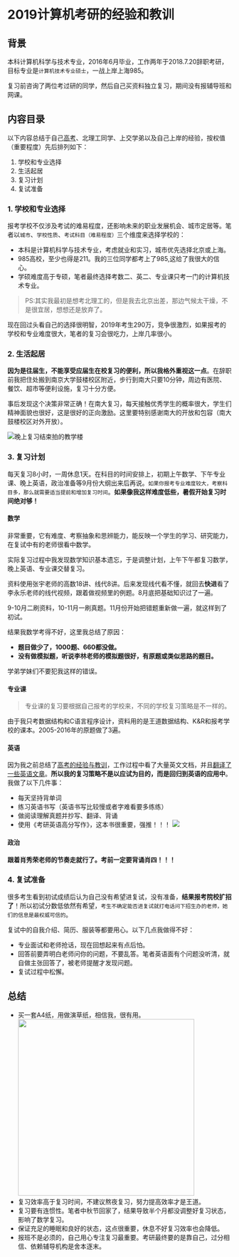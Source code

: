 # 2019计算机考研的经验和教训
## 背景
本科计算机科学与技术专业，2016年6月毕业，工作两年于2018.7.20辞职考研，目标专业是`计算机技术专业硕士`，一战上岸上海985。

复习前咨询了两位考过研的同学，然后自己买资料独立复习，期间没有报辅导班和网课。

## 内容目录
以下内容总结于自己[高考](https://blog.adolphlwq.xyz/college-entrance-examination-experience-and-lessons/)、北理工同学、上交学弟以及自己上岸的经验，按权值（重要程度）先后排列如下：
1. 学校和专业选择
2. 生活起居
3. 复习计划
4. 复试准备

### 1. 学校和专业选择
报考学校不仅涉及考试的难易程度，还影响未来的职业发展机会、城市定居等。笔者以`城市`、`学校性质`、`考试科目（难易程度）`三个维度来选择学校的：
- 本科是计算机科学与技术专业，考虑就业和实习，城市优先选择北京或上海。
- 985高校，至少也得是211。我的三位同学都考上了985,这给了我很大的信心。
- 学硕难度高于专硕，笔者最终选择考数二、英二、专业课只考一门的计算机技术专业。

>PS:其实我最初是想考北理工的，但是我去北京出差，那边气候太干燥，不是很宜居，想想还是放弃了。

现在回过头看自己的选择很明智，2019年考生290万，竞争很激烈，如果报考的学校和专业难度很大，笔者的复习会很吃力，上岸几率很小。

### 2. 生活起居
**因为是往届生，不能享受应届生在校复习的便利，所以我格外重视这一点**。在辞职前我把住处搬到南京大学鼓楼校区附近，步行到南大只要10分钟，周边有医院、餐饮、超市等便利设施，复习十分方便。

事后发现这个决策非常正确！在南大复习，每天接触优秀学生的概率很大，学生们精神面貌也很好，这是很好的正向激励。这里要特别感谢南大的开放和包容（南大鼓楼校区对外开放）。

![晚上复习结束拍的教学楼](https://pic4.zhimg.com/80/v2-dc61e3ba16e71ab4d6c544f7b7eab2e7_hd.jpg)

### 3. 复习计划
每天复习8小时，一周休息1天。在科目的时间安排上，初期上午数学、下午专业课、晚上英语，政治准备等9月份大纲出来后再说。`如果你报考专业难度较大，考察科目多，那么就需要适当提前和增加复习时间`。**如果像我这样难度低些，暑假开始复习时间绝对够！**

#### 数学
非常重要，它有难度、考察抽象和思辨能力，能反映一个学生的学习、研究能力，在复试中有的老师很看中数学。

实际复习过程中我发现数学知识基本遗忘，于是调整计划，上午下午都复习数学，晚上英语、专业课交替复习。

资料使用张宇老师的高数18讲、线代8讲。后来发现线代看不懂，就回去**快进**看了李永乐老师的线代视频，跟着做视频里的例题。8月底把基础知识过了一遍。

9-10月二刷资料，10-11月一刷真题。11月份开始把错题重新做一遍，就这样到了初试。

结果我数学考得不好，这里我总结了原因：
- **题目做少了，1000题、660都没做。**
- **没有做模拟题，听说李林老师的模拟题很好，有原题或类似思路的题目。**

学弟学妹们不要犯我这样的错误。

#### 专业课
>专业课的复习要根据自己报考的学校来，不同的学校复习策略是不一样的。

由于我只考数据结构和C语言程序设计，资料用的是王道数据结构、K&R和报考学校的课本。2005-2016年的原题做了3遍。

#### 英语
因为我之前总结了[高考的经验与教训](https://blog.adolphlwq.xyz/college-entrance-examination-experience-and-lessons/)，工作过程中看了大量英文文档，并且[翻译了一些英语文章](https://adolphlwq.xyz/translate/#/)。**所以我的复习策略不是以应试为目的，而是回归到英语的应用中**。我做了以下几件事：
- 每天坚持背单词
- 练习英语书写（英语书写比较慢或者字难看要多练练）
- 做阅读理解真题并抄写、翻译、背诵
- 使用《考研英语高分写作》，这本书很重要，强推！！！
![](https://pic3.zhimg.com/80/v2-8dc579b70e34743096d4a046cda478f8_hd.jpg)

#### 政治
**跟着肖秀荣老师的节奏走就行了。考前一定要背诵肖四！！！**

### 4. 复试准备
很多考生看到初试成绩后认为自己没有希望进复试，没有准备，**结果报考院校扩招了**！所以初试分数低依然有希望，`考生不确定能否进复试就打电话问下招生办的老师，她们的信息是最权威可信的`。

复试中的自我介绍、简历、服装等都要用心。以下几点我做得不好：
- 专业面试和老师抢话，现在回想起来有点后怕。
- 回答前要弄明白老师问你的问题，不要乱答。笔者英语面有个问题没听清，就自做主张回答了，被老师提醒才发现问题。
- 复试过程中松懈。

## 总结
- 买一套A4纸，用做演草纸，相信我，很有用。
<img src="https://i.loli.net/2019/04/24/5cc0569a08a05.jpg" width="396" width="297"></img>
- 复习效率高于复习时间，不建议熬夜复习，努力提高效率才是王道。
- 复习要有连惯性。笔者中秋节回家了，结果导致半个月都没调整好复习状态，影响了数学复习。
- 保证充足的睡眠和良好的状态，这点很重要，休息不好复习效率也会降低。
- 报班不是必须的，自己用心专注复习最重要。考研最终要的是靠自己，过分相信、依赖辅导机构是舍本逐末。

<div style="display:none;">行文至此，感慨万千，深知个人能力有限，非常感谢一路走来帮助过我的人：张学弟、刘总、方姐、小胖、小坚强等。尤其是张学弟，在我情绪崩溃时帮我调整状态，准备复试自暴自弃时鼓励我。</div>